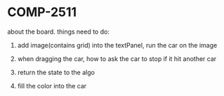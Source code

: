 # COMP-2511

about the board. 
things need to do:
1. add image(contains grid) into the textPanel, run the car on the image

2. when dragging the car, how to ask the car to stop if it hit another car

3. return the state to the algo

4. fill the color into the car
